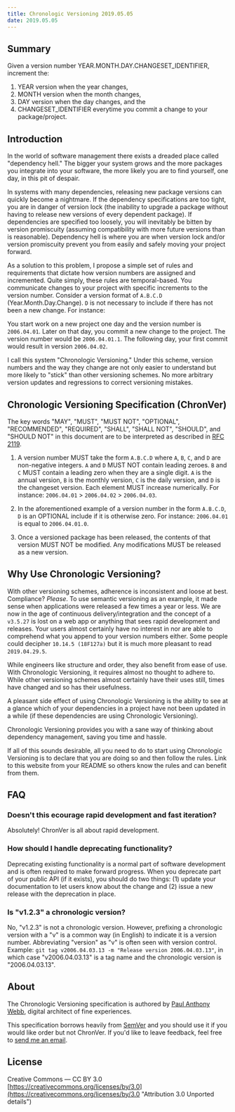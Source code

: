 ```yaml
---
title: Chronologic Versioning 2019.05.05
date: 2019.05.05
---
```


## Summary

Given a version number YEAR.MONTH.DAY.CHANGESET_IDENTIFIER, increment the:

1. YEAR version when the year changes,
1. MONTH version when the month changes,
1. DAY version when the day changes, and the
1. CHANGESET_IDENTIFIER everytime you commit a change to your package/project.



## Introduction

In the world of software management there exists a dreaded place called "dependency hell." The bigger your system grows and the more packages you integrate into your software, the more likely you are to find yourself, one day, in this pit of despair.

In systems with many dependencies, releasing new package versions can quickly become a nightmare. If the dependency specifications are too tight, you are in danger of version lock (the inability to upgrade a package without having to release new versions of every dependent package). If dependencies are specified too loosely, you will inevitably be bitten by version promiscuity (assuming compatibility with more future versions than is reasonable). Dependency hell is where you are when version lock and/or version promiscuity prevent you from easily and safely moving your project forward.

As a solution to this problem, I propose a simple set of rules and requirements that dictate how version numbers are assigned and incremented. Quite simply, these rules are temporal-based. You communicate changes to your project with specific increments to the version number. Consider a version format of `A.B.C.D` (Year.Month.Day.Change). `D` is not necessary to include if there has not been a new change. For instance:

You start work on a new project one day and the version number is `2006.04.01`. Later on that day, you commit a new change to the project. The version number would be `2006.04.01.1`. The following day, your first commit would result in version `2006.04.02`.

I call this system "Chronologic Versioning." Under this scheme, version numbers and the way they change are not only easier to understand but more likely to "stick" than other versioning schemes. No more arbitrary version updates and regressions to correct versioning mistakes.



## Chronologic Versioning Specification (ChronVer)

The key words "MAY", "MUST", "MUST NOT", "OPTIONAL", "RECOMMENDED", "REQUIRED", "SHALL", "SHALL NOT", "SHOULD", and "SHOULD NOT" in this document are to be interpreted as described in [RFC 2119](https://tools.ietf.org/html/rfc2119 "Key words for use in RFCs to Indicate Requirement Levels").

1. A version number MUST take the form `A.B.C.D` where `A`, `B`, `C`, and `D` are non-negative integers. `A` and `D` MUST NOT contain leading zeroes. `B` and `C` MUST contain a leading zero when they are a single digit. `A` is the annual version, `B` is the monthly version, `C` is the daily version, and `D` is the changeset version. Each element MUST increase numerically. For instance: `2006.04.01` > `2006.04.02` > `2006.04.03`.

1. In the aforementioned example of a version number in the form `A.B.C.D`, `D` is an OPTIONAL include if it is otherwise zero. For instance: `2006.04.01` is equal to `2006.04.01.0`.

1. Once a versioned package has been released, the contents of that version MUST NOT be modified. Any modifications MUST be released as a new version.



## Why Use Chronologic Versioning?

With other versioning schemes, adherence is inconsistent and loose at best. Compliance? _Please_. To use semantic versioning as an example, it made sense when applications were released a few times a year or less. We are now in the age of continuous delivery/integration and the concept of a `v3.5.27` is lost on a web app or anything that sees rapid development and releases. Your users almost certainly have no interest in nor are able to comprehend what you append to your version numbers either. Some people could decipher `10.14.5 (18F127a)` but it is much more pleasant to read `2019.04.29.5`.

While engineers like structure and order, they also benefit from ease of use. With Chronologic Versioning, it requires almost no thought to adhere to. While other versioning schemes almost certainly have their uses still, times have changed and so has their usefulness.

A pleasant side effect of using Chronologic Versioning is the ability to see at a glance which of your dependencies in a project have not been updated in a while (if these dependencies are using Chronologic Versioning).

Chronologic Versioning provides you with a sane way of thinking about dependency management, saving you time and hassle.

If all of this sounds desirable, all you need to do to start using Chronologic Versioning is to declare that you are doing so and then follow the rules. Link to this website from your README so others know the rules and can benefit from them.



## FAQ

### Doesn't this ecourage rapid development and fast iteration?

Absolutely! ChronVer is all about rapid development.

### How should I handle deprecating functionality?

Deprecating existing functionality is a normal part of software development and is often required to make forward progress. When you deprecate part of your public API (if it exists), you should do two things: (1) update your documentation to let users know about the change and (2) issue a new release with the deprecation in place.

### Is "v1.2.3" a chronologic version?

No, "v1.2.3" is not a chronologic version. However, prefixing a chronologic version with a "v" is a common way (in English) to indicate it is a version number. Abbreviating "version" as "v" is often seen with version control. Example: `git tag v2006.04.03.13 -m "Release version 2006.04.03.13"`, in which case "v2006.04.03.13" is a tag name and the chronologic version is "2006.04.03.13".



## About

The Chronologic Versioning specification is authored by [Paul Anthony Webb](https://webb.page "Homepage of Paul Anthony Webb"), digital architect of fine experiences.

This specification borrows heavily from [SemVer](https://semver.org "Semantic Versioning specification") and you should use it if you would like order but not ChronVer. If you'd like to leave feedback, feel free to [send me an email](mailto:netopwibby+chronver@thenetwork.email "Send Paul Anthony Webb an email about ChronVer").



## License

Creative Commons — CC BY 3.0
[https://creativecommons.org/licenses/by/3.0](https://creativecommons.org/licenses/by/3.0 "Attribution 3.0 Unported details")
